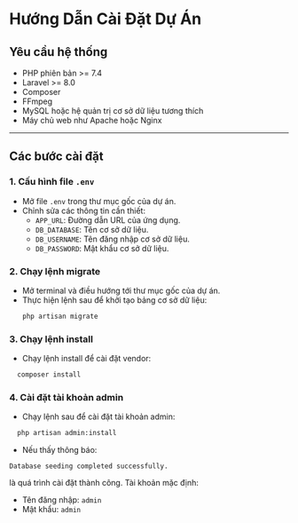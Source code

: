 # Hướng Dẫn Cài Đặt Dự Án

## Yêu cầu hệ thống

- PHP phiên bản >= 7.4
- Laravel >= 8.0
- Composer
- FFmpeg
- MySQL hoặc hệ quản trị cơ sở dữ liệu tương thích
- Máy chủ web như Apache hoặc Nginx

---

## Các bước cài đặt

### 1. Cấu hình file `.env`

- Mở file `.env` trong thư mục gốc của dự án.
- Chỉnh sửa các thông tin cần thiết:
  - `APP_URL`: Đường dẫn URL của ứng dụng.
  - `DB_DATABASE`: Tên cơ sở dữ liệu.
  - `DB_USERNAME`: Tên đăng nhập cơ sở dữ liệu.
  - `DB_PASSWORD`: Mật khẩu cơ sở dữ liệu.

### 2. Chạy lệnh migrate

- Mở terminal và điều hướng tới thư mục gốc của dự án.
- Thực hiện lệnh sau để khởi tạo bảng cơ sở dữ liệu:
  ```bash
  php artisan migrate
  ```

### 3. Chạy lệnh install

- Chạy lệnh install để cài đặt vendor:

```bash
  composer install
```

### 4. Cài đặt tài khoản admin

- Chạy lệnh sau để cài đặt tài khoản admin:

```bash
  php artisan admin:install
```

* Nếu thấy thông báo:

`Database seeding completed successfully.`

là quá trình cài đặt thành công. Tài khoản mặc định:

* Tên đăng nhập: `admin`
* Mật khẩu: `admin`
